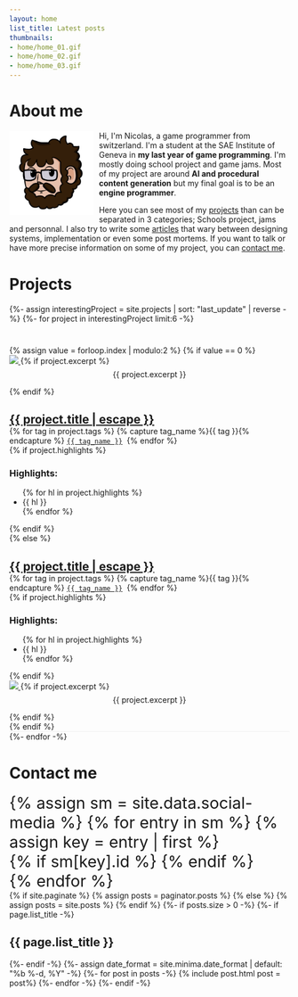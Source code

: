 ```yaml
---
layout: home
list_title: Latest posts
thumbnails: 
- home/home_01.gif
- home/home_02.gif
- home/home_03.gif
---
```

<div class="container">
	<div class="row">
		<div class="col-sm-12 col-md-8">
			<div class="row">
				<div class="col-sm-12">
					<h1>About me</h1>
					<img src="assets/images/Nico.png" align="left" style="width: 30%; margin-right: 10px;">
					<p>Hi, I'm Nicolas, a game programmer from switzerland. I'm a student at the SAE Institute of Geneva in <b>my last year of game programming</b>. I'm mostly doing school project and game jams. Most of my project are around <b>AI and procedural content generation</b> but my final goal is to be an <b>engine programmer</b>. </p>
					<p>Here you can see most of my <a href="projects.html">projects</a> than can be separated in 3 categories; Schools project, jams and personnal. I also try to write some <a href="blog.html">articles</a> that wary between designing systems, implementation or even some post mortems. If you want to talk or have more precise information on some of my project, you can <a href="contact_me.html">contact me</a>.</p>
				</div>
			</div>
			<h1 style="margin-top: 40px;">Projects</h1>
			{%- assign interestingProject = site.projects | sort: "last_update" | reverse -%}
			{%- for project in interestingProject limit:6 -%}
			<div class="row" style="margin-top: 40px; border-bottom: 1px solid rgb(240, 240, 240);">
				{% assign value = forloop.index | modulo:2 %}
				{% if value == 0 %}
				<div class="col-sm-12 col-md-5" style="padding-left: 0px;">
					<a href="{{ project.url | relative_url }}">
						<img src="/assets/images/{{project.thumbnail}}">
					</a>
					{% if project.excerpt %}
					<p style="text-align: center; margin-top: 7px;">{{ project.excerpt }}</p>
					{% endif %}
				</div>
				<div class="col-sm-12 col-md-7" style="padding-left: 0px;">
					<h2 style="padding-bottom: 0px; margin-bottom: 0px;"><a href="{{ project.url | relative_url }}">{{ project.title | escape }}</a></h2>
					<div class="post-meta">
						{% for tag in project.tags %}
						{% capture tag_name %}{{ tag }}{% endcapture %}
						<a href="/tag/{{ tag_name }}"><code><span style="white-space: nowrap">{{ tag_name }}</span></code></a>&nbsp;
						{% endfor %}
					</div>
					{% if project.highlights %}
					<h3>Highlights:</h3>
					<ul>
						{% for hl in project.highlights %}
						<li>{{ hl }}</li>
						{% endfor %}
					</ul>
					{% endif %}
				</div>
				{% else %}
				<div class="col-sm-12 col-md-7" style="padding-left: 0px;">
					<h2 style="padding-bottom: 0px; margin-bottom: 0px;"><a href="{{ project.url | relative_url }}">{{ project.title | escape }}</a></h2>
					<div class="post-meta">
						{% for tag in project.tags %}
						{% capture tag_name %}{{ tag }}{% endcapture %}
						<a href="/tag/{{ tag_name }}"><code><span style="white-space: nowrap">{{ tag_name }}</span></code></a>&nbsp;
						{% endfor %}
					</div>
					{% if project.highlights %}
					<h3>Highlights:</h3>
					<ul>
						{% for hl in project.highlights %}
						<li>{{ hl }}</li>
						{% endfor %}
					</ul>
					{% endif %}
				</div>
				<!--<div class="col-sm-12 col-md-5" style="padding-left: 0px; display: flex; justify-content: center; align-items: center;">-->
					<div class="col-sm-12 col-md-5" style="padding-left: 0px;">
						<a href="{{ project.url | relative_url }}">
							<img src="/assets/images/{{project.thumbnail}}">
						</a>
						{% if project.excerpt %}
						<p style="text-align: center; margin-top: 7px;">{{ project.excerpt }}</p>
						{% endif %}
					</div>
					{% endif %}
				</div>
				{%- endfor -%}
				<h1 style="margin-top: 40px;">Contact me</h1>
				<div class="row" style="font-size: 3vw">
					{% assign sm = site.data.social-media %}
					{% for entry in sm %}
					{% assign key = entry | first %}
					<div class="col-sm-3 col-md-3">
						{% if sm[key].id %}
						<a href="{{ sm[key].href }}{{ sm[key].id }}" title="{{ sm[key].title }}" target="_blank"><i class="{{ sm[key].fa-icon }} fa-3x" style="color: {{ sm[key].color }}"></i></a>
						{% endif %}
					</div>
					{% endfor %}
				</div>
			</div>
			<div class="col-sm-12 col-md-4">
				{% if site.paginate %}
				{% assign posts = paginator.posts %}
				{% else %}
				{% assign posts = site.posts %}
				{% endif %}
				{%- if posts.size > 0 -%}
				{%- if page.list_title -%}
				<h2 class="post-list-heading">{{ page.list_title }}</h2>
				{%- endif -%}
				{%- assign date_format = site.minima.date_format | default: "%b %-d, %Y" -%}
				{%- for post in posts -%}
				{% include post.html post = post%}
				{%- endfor -%}
				{%- endif -%}
			</div>
		</div>
	</div>